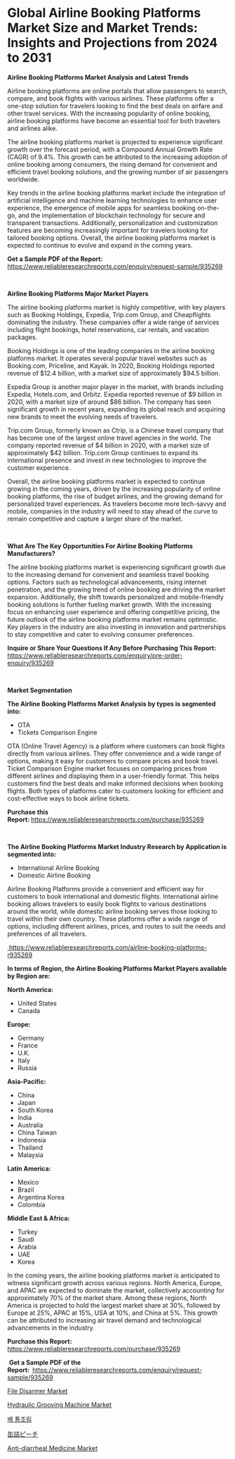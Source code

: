 <p><h1>Global Airline Booking Platforms Market Size and Market Trends: Insights and Projections from 2024 to 2031</h1></p><p><strong>Airline Booking Platforms Market Analysis and Latest Trends</strong></p>
<p><p>Airline booking platforms are online portals that allow passengers to search, compare, and book flights with various airlines. These platforms offer a one-stop solution for travelers looking to find the best deals on airfare and other travel services. With the increasing popularity of online booking, airline booking platforms have become an essential tool for both travelers and airlines alike.</p><p>The airline booking platforms market is projected to experience significant growth over the forecast period, with a Compound Annual Growth Rate (CAGR) of 9.4%. This growth can be attributed to the increasing adoption of online booking among consumers, the rising demand for convenient and efficient travel booking solutions, and the growing number of air passengers worldwide.</p><p>Key trends in the airline booking platforms market include the integration of artificial intelligence and machine learning technologies to enhance user experience, the emergence of mobile apps for seamless booking on-the-go, and the implementation of blockchain technology for secure and transparent transactions. Additionally, personalization and customization features are becoming increasingly important for travelers looking for tailored booking options. Overall, the airline booking platforms market is expected to continue to evolve and expand in the coming years.</p></p>
<p><strong>Get a Sample PDF of the Report:&nbsp;</strong> <a href="https://www.reliableresearchreports.com/enquiry/request-sample/935269">https://www.reliableresearchreports.com/enquiry/request-sample/935269</a></p>
<p>&nbsp;</p>
<p><strong>Airline Booking Platforms Major Market Players</strong></p>
<p><p>The airline booking platforms market is highly competitive, with key players such as Booking Holdings, Expedia, Trip.com Group, and Cheapflights dominating the industry. These companies offer a wide range of services including flight bookings, hotel reservations, car rentals, and vacation packages.</p><p>Booking Holdings is one of the leading companies in the airline booking platforms market. It operates several popular travel websites such as Booking.com, Priceline, and Kayak. In 2020, Booking Holdings reported revenue of $12.4 billion, with a market size of approximately $94.5 billion.</p><p>Expedia Group is another major player in the market, with brands including Expedia, Hotels.com, and Orbitz. Expedia reported revenue of $9 billion in 2020, with a market size of around $86 billion. The company has seen significant growth in recent years, expanding its global reach and acquiring new brands to meet the evolving needs of travelers.</p><p>Trip.com Group, formerly known as Ctrip, is a Chinese travel company that has become one of the largest online travel agencies in the world. The company reported revenue of $4 billion in 2020, with a market size of approximately $42 billion. Trip.com Group continues to expand its international presence and invest in new technologies to improve the customer experience.</p><p>Overall, the airline booking platforms market is expected to continue growing in the coming years, driven by the increasing popularity of online booking platforms, the rise of budget airlines, and the growing demand for personalized travel experiences. As travelers become more tech-savvy and mobile, companies in the industry will need to stay ahead of the curve to remain competitive and capture a larger share of the market.</p></p>
<p>&nbsp;</p>
<p><strong>What Are The Key Opportunities For Airline Booking Platforms Manufacturers?</strong></p>
<p><p>The airline booking platforms market is experiencing significant growth due to the increasing demand for convenient and seamless travel booking options. Factors such as technological advancements, rising internet penetration, and the growing trend of online booking are driving the market expansion. Additionally, the shift towards personalized and mobile-friendly booking solutions is further fueling market growth. With the increasing focus on enhancing user experience and offering competitive pricing, the future outlook of the airline booking platforms market remains optimistic. Key players in the industry are also investing in innovation and partnerships to stay competitive and cater to evolving consumer preferences.</p></p>
<p><strong>Inquire or Share Your Questions If Any Before Purchasing This Report:</strong> <a href="https://www.reliableresearchreports.com/enquiry/pre-order-enquiry/935269">https://www.reliableresearchreports.com/enquiry/pre-order-enquiry/935269</a></p>
<p>&nbsp;</p>
<p><strong>Market Segmentation</strong></p>
<p><strong>The Airline Booking Platforms Market Analysis by types is segmented into:</strong></p>
<p><ul><li>OTA</li><li>Tickets Comparison Engine</li></ul></p>
<p><p>OTA (Online Travel Agency) is a platform where customers can book flights directly from various airlines. They offer convenience and a wide range of options, making it easy for customers to compare prices and book travel. Ticket Comparison Engine market focuses on comparing prices from different airlines and displaying them in a user-friendly format. This helps customers find the best deals and make informed decisions when booking flights. Both types of platforms cater to customers looking for efficient and cost-effective ways to book airline tickets.</p></p>
<p><strong>Purchase this Report:&nbsp;</strong><a href="https://www.reliableresearchreports.com/purchase/935269">https://www.reliableresearchreports.com/purchase/935269</a></p>
<p>&nbsp;</p>
<p><strong>The Airline Booking Platforms Market Industry Research by Application is segmented into:</strong></p>
<p><ul><li>International Airline Booking</li><li>Domestic Airline Booking</li></ul></p>
<p><p>Airline Booking Platforms provide a convenient and efficient way for customers to book international and domestic flights. International airline booking allows travelers to easily book flights to various destinations around the world, while domestic airline booking serves those looking to travel within their own country. These platforms offer a wide range of options, including different airlines, prices, and routes to suit the needs and preferences of all travelers.</p></p>
<p><a href="https://www.reliableresearchreports.com/airline-booking-platforms-r935269">&nbsp;https://www.reliableresearchreports.com/airline-booking-platforms-r935269</a></p>
<p><strong>In terms of Region, the Airline Booking Platforms Market Players available by Region are:</strong></p>
<p>
    <p> <strong> North America: </strong>
        <ul>
            <li>United States</li>
            <li>Canada</li>
        </ul>
        </p> 
    <p> <strong> Europe: </strong>
        <ul>
            <li>Germany</li>
            <li>France</li>
            <li>U.K.</li>
            <li>Italy</li>
            <li>Russia</li>
        </ul>
        </p> 
    <p> <strong> Asia-Pacific: </strong>
        <ul>
            <li>China</li>
            <li>Japan</li>
            <li>South Korea</li>
            <li>India</li>
            <li>Australia</li>
            <li>China Taiwan</li>
            <li>Indonesia</li>
            <li>Thailand</li>
            <li>Malaysia</li>
        </ul>
        </p> 
    <p> <strong> Latin America: </strong>
        <ul>
            <li>Mexico</li>
            <li>Brazil</li>
            <li>Argentina Korea</li>
            <li>Colombia</li>
        </ul>
        </p> 
    <p> <strong> Middle East & Africa: </strong>
        <ul>
            <li>Turkey</li>
            <li>Saudi</li>
            <li>Arabia</li>
            <li>UAE</li>
            <li>Korea</li>
        </ul>
    </p>
    </p>
<p><p>In the coming years, the airline booking platforms market is anticipated to witness significant growth across various regions. North America, Europe, and APAC are expected to dominate the market, collectively accounting for approximately 70% of the market share. Among these regions, North America is projected to hold the largest market share at 30%, followed by Europe at 25%, APAC at 15%, USA at 10%, and China at 5%. This growth can be attributed to increasing air travel demand and technological advancements in the industry.</p></p>
<p><strong>Purchase this Report: </strong><a href="https://www.reliableresearchreports.com/purchase/935269">https://www.reliableresearchreports.com/purchase/935269</a></p>
<p>&nbsp;<strong>Get a Sample PDF of the Report:&nbsp;&nbsp;</strong><a href="https://www.reliableresearchreports.com/enquiry/request-sample/935269">https://www.reliableresearchreports.com/enquiry/request-sample/935269</a></p>
<p><strong></strong></p>
<p><p><a href="https://github.com/RoccoManning/Market-Research-Report-List-4/blob/main/file-disarmer-market.md">File Disarmer Market</a></p><p><a href="https://www.linkedin.com/pulse/hydraulic-grooving-machine-market-research-report-its-history-8h74f">Hydraulic Grooving Machine Market</a></p><p><a href="https://github.com/lzrvbyqzftro57/Market-Research-Report-List-2/blob/main/690590257385.md">배 통조림</a></p><p><a href="https://github.com/oqxogxyvqe90775/Market-Research-Report-List-2/blob/main/174114057388.md">缶詰ピーチ</a></p><p><a href="https://www.linkedin.com/pulse/anti-diarrheal-medicine-market-report-reveals-latest-trends-eqezf">Anti-diarrheal Medicine Market</a></p></p>
